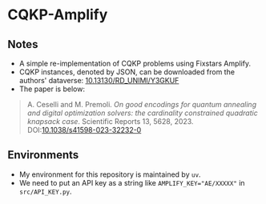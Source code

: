 # CQKP-Amplify

## Notes

- A simple re-implementation of CQKP problems using Fixstars Amplify.
- CQKP instances, denoted by JSON, can be downloaded from the authors' dataverse: [10.13130/RD_UNIMI/Y3GKUF](https://doi.org/10.13130/RD_UNIMI/Y3GKUF)
- The paper is below:

> A. Ceselli and M. Premoli. *On good encodings for quantum annealing and digital optimization solvers: the cardinality constrained quadratic knapsack case*. Scientific Reports 13, 5628, 2023. DOI:[10.1038/s41598-023-32232-0](https://doi.org/10.1038/s41598-023-32232-0)



## Environments

- My environment for this repository is maintained by `uv`.
- We need to put an API key as a string like `AMPLIFY_KEY="AE/XXXXX"` in `src/API_KEY.py`.
